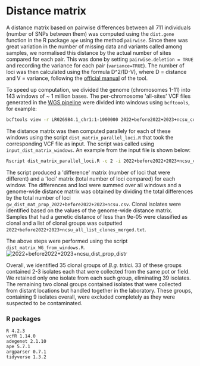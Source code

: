# Distance matrix

A distance matrix based on pairwise differences between all 711 individuals (number of SNPs between them) was computed using the `dist.gene` function in the R package `ape` using the method `pairwise`. Since there was great variation in the number of missing data and variants called among samples, we normalised this distance by the actual number of sites compared for each pair. This was done by setting `pairwise.deletion = TRUE` and recording the variance for each pair (`variance=TRUE`). The number of loci was then calculated using the formula D^2/(D-V), where D = distance and V = variance, following the [official manual](https://search.r-project.org/CRAN/refmans/ape/html/dist.gene.html) of the tool. 

To speed up computation, we divided the genome (chromosomes 1-11) into 143 windows of ~ 1 million bases. The per-chromosome 'all-sites' VCF files generated in the [WGS pipeline](../WGS_pipeline/WGS_pipeline.md) were divided into windows using `bcftoools`, for example:
```bash
bcftools view -r LR026984.1_chr1:1-1000000 2022+before2022+2023+ncsu_covg15_recoded_LR026984.1_chr1.vcf.gz -Oz -o 2022+before2022+2023+ncsu_covg15_recoded_LR026984.1_chr1_1-1000000.vcf.gz && tabix -p vcf 2022+before2022+2023+ncsu_covg15_recoded_LR026984.1_chr1_1-1000000.vcf.gz

```

The distance matrix was then computed parallely for each of these windows using the script `dist_matrix_parallel_loci.R` that took the corresponding VCF file as input. The script was called using `input_dist_matrix_windows`. An example from the input file is shown below:
```bash
Rscript dist_matrix_parallel_loci.R -c 2 -i 2022+before2022+2023+ncsu_covg15_recoded_LR026984.1_chr1_1-1000000.vcf.gz -o chr1_1-1000000
```  
The script produced a 'difference' matrix (number of loci that were different) and a 'loci' matrix (total number of loci compared) for each window. The differences and loci were summed over all windows and a genome-wide distance matrix was obtained by dividing the total differences by the total number of loci `gw_dist_mat_prop_2022+before2022+2023+ncsu.csv`. 
Clonal isolates were identified based on the values of the genome-wide distance matrix. Samples that had a genetic distance of less than 9e-05 were classified as clonal and a list of clonal groups was outputted `2022+before2022+2023+ncsu_all_list_clones_merged.txt`. 

The above steps were performed using the script `dist_matrix_WG_from_windows.R`.
![2022+before2022+2023+ncsu_dist_prop_distr](https://github.com/fmenardo/Bgt_popgen_Europe_2024/assets/90404355/ab3b4cbe-5810-4835-96d6-dd575f847017)

Overall, we identified 35 clonal groups of _B.g. tritici_. 33 of these groups contained 2-3 isolates each that were collected from the same pot or field. We retained only one isolate from each such group, eliminating 39 isolates. The remaining two clonal groups contained isolates that were collected from distant locations but handled together in the laboratory. These groups, containing 9 isolates overall, were excluded completely as they were suspected to be contaminated.   

### R packages
```
R 4.2.3
vcfR 1.14.0
adegenet 2.1.10
ape 5.7.1
argparser 0.7.1
tidyverse 1.3.2
```
